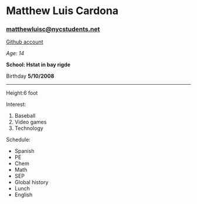 # Matthew Luis Cardona

### matthewluisc@nycstudents.net

[Github account](https://github.com/matthewc0913)

_Age: 14_


**School: Hstat in bay rigde**

Birthday **5/10/2008**

---


Height:6 foot

Interest:

1. Baseball
2. Video games
3. Technology

Schedule:

* Spanish
* PE
* Chem
* Math
* SEP
* Global history
* Lunch
* English
